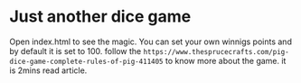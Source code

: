 # Just another dice game
Open index.html to see the magic.
You can set your own winnigs points and by default it is set to 100.
follow the `https://www.thesprucecrafts.com/pig-dice-game-complete-rules-of-pig-411405` to know more about the game. it is 2mins read article.
